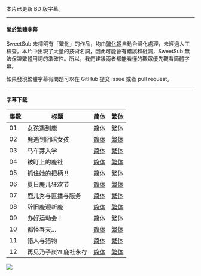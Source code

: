 本片已更新 BD 版字幕。

---

#### 關於繁體字幕

SweetSub 未標明有「繁化」的作品，均由[繁化姬](https://zhconvert.org/)自動台灣化處理，未經過人工檢查。本片中出現了大量的技術名詞，因此可能會有錯誤和紕漏，SweetSub 無法保證繁體用詞的準確性。所以，我們建議兩者都能看懂的觀眾優先觀看簡體字幕。

如果發現繁體字幕有問題可以在 GitHub 提交 issue 或者 pull request。

----

#### 字幕下载

<auto-generated-table>

| 集数 | 标题 | 简体 | 繁体 |
| - | - | - | - |
| 01 | 女孩遇到鹿 | [简体](https://raw.githubusercontent.com/SweetSub/SweetSub/master/Archive/Shikanoko%20Nokonoko%20Koshitantan/%5BSweetSub%5D%20Shikanoko%20Nokonoko%20Koshitantan%20-%2001.chs.ass) | [繁体](https://raw.githubusercontent.com/SweetSub/SweetSub/master/Archive/Shikanoko%20Nokonoko%20Koshitantan/%5BSweetSub%5D%20Shikanoko%20Nokonoko%20Koshitantan%20-%2001.cht.ass) |
| 02 | 鹿遇到阴暗女孩 | [简体](https://raw.githubusercontent.com/SweetSub/SweetSub/master/Archive/Shikanoko%20Nokonoko%20Koshitantan/%5BSweetSub%5D%20Shikanoko%20Nokonoko%20Koshitantan%20-%2002.chs.ass) | [繁体](https://raw.githubusercontent.com/SweetSub/SweetSub/master/Archive/Shikanoko%20Nokonoko%20Koshitantan/%5BSweetSub%5D%20Shikanoko%20Nokonoko%20Koshitantan%20-%2002.cht.ass) |
| 03 | 马车芽入学 | [简体](https://raw.githubusercontent.com/SweetSub/SweetSub/master/Archive/Shikanoko%20Nokonoko%20Koshitantan/%5BSweetSub%5D%20Shikanoko%20Nokonoko%20Koshitantan%20-%2003.chs.ass) | [繁体](https://raw.githubusercontent.com/SweetSub/SweetSub/master/Archive/Shikanoko%20Nokonoko%20Koshitantan/%5BSweetSub%5D%20Shikanoko%20Nokonoko%20Koshitantan%20-%2003.cht.ass) |
| 04 | 被盯上的鹿社 | [简体](https://raw.githubusercontent.com/SweetSub/SweetSub/master/Archive/Shikanoko%20Nokonoko%20Koshitantan/%5BSweetSub%5D%20Shikanoko%20Nokonoko%20Koshitantan%20-%2004.chs.ass) | [繁体](https://raw.githubusercontent.com/SweetSub/SweetSub/master/Archive/Shikanoko%20Nokonoko%20Koshitantan/%5BSweetSub%5D%20Shikanoko%20Nokonoko%20Koshitantan%20-%2004.cht.ass) |
| 05 | 抓住她的把柄 !! | [简体](https://raw.githubusercontent.com/SweetSub/SweetSub/master/Archive/Shikanoko%20Nokonoko%20Koshitantan/%5BSweetSub%5D%20Shikanoko%20Nokonoko%20Koshitantan%20-%2005.chs.ass) | [繁体](https://raw.githubusercontent.com/SweetSub/SweetSub/master/Archive/Shikanoko%20Nokonoko%20Koshitantan/%5BSweetSub%5D%20Shikanoko%20Nokonoko%20Koshitantan%20-%2005.cht.ass) |
| 06 | 夏日鹿儿狂欢节 | [简体](https://raw.githubusercontent.com/SweetSub/SweetSub/master/Archive/Shikanoko%20Nokonoko%20Koshitantan/%5BSweetSub%5D%20Shikanoko%20Nokonoko%20Koshitantan%20-%2006.chs.ass) | [繁体](https://raw.githubusercontent.com/SweetSub/SweetSub/master/Archive/Shikanoko%20Nokonoko%20Koshitantan/%5BSweetSub%5D%20Shikanoko%20Nokonoko%20Koshitantan%20-%2006.cht.ass) |
| 07 | 鹿儿秀与直播与服务 | [简体](https://raw.githubusercontent.com/SweetSub/SweetSub/master/Archive/Shikanoko%20Nokonoko%20Koshitantan/%5BSweetSub%5D%20Shikanoko%20Nokonoko%20Koshitantan%20-%2007.chs.ass) | [繁体](https://raw.githubusercontent.com/SweetSub/SweetSub/master/Archive/Shikanoko%20Nokonoko%20Koshitantan/%5BSweetSub%5D%20Shikanoko%20Nokonoko%20Koshitantan%20-%2007.cht.ass) |
| 08 | 辞旧鹿迎新鹿 | [简体](https://raw.githubusercontent.com/SweetSub/SweetSub/master/Archive/Shikanoko%20Nokonoko%20Koshitantan/%5BSweetSub%5D%20Shikanoko%20Nokonoko%20Koshitantan%20-%2008.chs.ass) | [繁体](https://raw.githubusercontent.com/SweetSub/SweetSub/master/Archive/Shikanoko%20Nokonoko%20Koshitantan/%5BSweetSub%5D%20Shikanoko%20Nokonoko%20Koshitantan%20-%2008.cht.ass) |
| 09 | 办好运动会！ | [简体](https://raw.githubusercontent.com/SweetSub/SweetSub/master/Archive/Shikanoko%20Nokonoko%20Koshitantan/%5BSweetSub%5D%20Shikanoko%20Nokonoko%20Koshitantan%20-%2009.chs.ass) | [繁体](https://raw.githubusercontent.com/SweetSub/SweetSub/master/Archive/Shikanoko%20Nokonoko%20Koshitantan/%5BSweetSub%5D%20Shikanoko%20Nokonoko%20Koshitantan%20-%2009.cht.ass) |
| 10 | 都怪春天… | [简体](https://raw.githubusercontent.com/SweetSub/SweetSub/master/Archive/Shikanoko%20Nokonoko%20Koshitantan/%5BSweetSub%5D%20Shikanoko%20Nokonoko%20Koshitantan%20-%2010.chs.ass) | [繁体](https://raw.githubusercontent.com/SweetSub/SweetSub/master/Archive/Shikanoko%20Nokonoko%20Koshitantan/%5BSweetSub%5D%20Shikanoko%20Nokonoko%20Koshitantan%20-%2010.cht.ass) |
| 11 | 猎人与猎物 | [简体](https://raw.githubusercontent.com/SweetSub/SweetSub/master/Archive/Shikanoko%20Nokonoko%20Koshitantan/%5BSweetSub%5D%20Shikanoko%20Nokonoko%20Koshitantan%20-%2011.chs.ass) | [繁体](https://raw.githubusercontent.com/SweetSub/SweetSub/master/Archive/Shikanoko%20Nokonoko%20Koshitantan/%5BSweetSub%5D%20Shikanoko%20Nokonoko%20Koshitantan%20-%2011.cht.ass) |
| 12 | 再见乃子炭?! 鹿社永存 | [简体](https://raw.githubusercontent.com/SweetSub/SweetSub/master/Archive/Shikanoko%20Nokonoko%20Koshitantan/%5BSweetSub%5D%20Shikanoko%20Nokonoko%20Koshitantan%20-%2012.chs.ass) | [繁体](https://raw.githubusercontent.com/SweetSub/SweetSub/master/Archive/Shikanoko%20Nokonoko%20Koshitantan/%5BSweetSub%5D%20Shikanoko%20Nokonoko%20Koshitantan%20-%2012.cht.ass) |

</auto-generated-table>

![](https://p.sda1.dev/18/1feac8df94d4694e04e748a2c16ee9c7/ShikanokoNokonokoKoshitantan_kv2.jpg)
